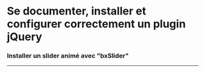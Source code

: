 
# Se documenter, installer et configurer correctement un plugin jQuery

### Installer un slider animé avec "bxSlider"

<!-- 03/03 Document -->

----

